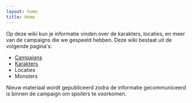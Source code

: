 ```yaml
---
layout: home
title: Home
---
```


Op deze wiki kun je informatie vinden over de karakters, locaties, en meer van de campaigns die we gespeeld hebben. Deze wiki bestaat uit de volgende pagina's:

* [Campaigns](/campaigns)
* [Karakters](/characters)
* Locaties
* Monsters

Nieuw materiaal wordt gepubliceerd zodra de informatie gecommuniceerd is binnen de campaign om spoilers te voorkomen.